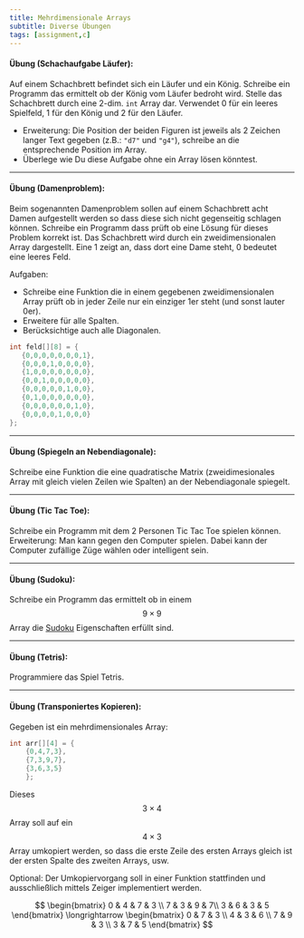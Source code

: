 ```yaml
---
title: Mehrdimensionale Arrays
subtitle: Diverse Übungen
tags: [assignment,c]
---
```


<script src="https://cdn.mathjax.org/mathjax/latest/MathJax.js?config=TeX-AMS-MML_HTMLorMML" type="text/javascript"></script>

#### **Übung (Schachaufgabe Läufer):**

Auf einem Schachbrett befindet sich ein Läufer und ein König. Schreibe ein Programm das ermittelt ob der König vom Läufer bedroht wird. Stelle das Schachbrett durch eine 2-dim.  `int` Array dar. Verwendet 0 für ein leeres Spielfeld, 1 für den König und 2 für den Läufer.

- Erweiterung: Die Position der beiden Figuren ist jeweils als 2 Zeichen langer Text gegeben 
(z.B.: `"d7"` und `"g4"`), schreibe an die entsprechende Position im Array.
- Überlege wie Du diese Aufgabe ohne ein Array lösen könntest.



---

#### **Übung (Damenproblem):**

Beim sogenannten Damenproblem sollen auf einem Schachbrett acht Damen aufgestellt werden so dass diese sich nicht gegenseitig schlagen können. Schreibe ein Programm dass prüft ob eine Lösung für dieses Problem korrekt ist. Das Schachbrett wird durch ein zweidimensionalen Array dargestellt. Eine 1 zeigt an, dass dort eine Dame steht, 0 bedeutet eine leeres Feld.

Aufgaben:
- Schreibe eine Funktion die in einem gegebenen zweidimensionalen Array prüft ob in jeder Zeile nur ein einziger 1er steht (und sonst lauter 0er).
- Erweitere für alle Spalten.
- Berücksichtige auch alle Diagonalen.

 ```c
int feld[][8] = {
    {0,0,0,0,0,0,0,1},
    {0,0,0,1,0,0,0,0},
    {1,0,0,0,0,0,0,0},
    {0,0,1,0,0,0,0,0},
    {0,0,0,0,0,1,0,0},
    {0,1,0,0,0,0,0,0},
    {0,0,0,0,0,0,1,0},
    {0,0,0,0,1,0,0,0}
};
 ```

---

#### **Übung (Spiegeln an Nebendiagonale):**

Schreibe eine Funktion die eine quadratische Matrix (zweidimesionales Array mit gleich vielen Zeilen wie Spalten) an der Nebendiagonale spiegelt.

---

#### **Übung (Tic Tac Toe):**

Schreibe ein Programm mit dem 2 Personen Tic Tac Toe spielen können.
Erweiterung:  Man kann gegen den Computer spielen. Dabei kann der Computer zufällige Züge wählen oder intelligent sein.

---

#### **Übung (Sudoku):**

Schreibe ein Programm das ermittelt ob in einem $$9\times 9$$ Array die [Sudoku](http://de.wikipedia.org/wiki/Sudoku) Eigenschaften erfüllt sind.

---

#### **Übung (Tetris):**

Programmiere das Spiel Tetris.

---

#### **Übung (Transponiertes Kopieren):**

Gegeben ist ein mehrdimensionales Array:

```c
int arr[][4] = {
    {0,4,7,3},
    {7,3,9,7},
    {3,6,3,5}
    };
```

Dieses $$3\times 4$$ Array soll auf ein $$4\times 3$$ Array umkopiert werden, so dass die erste Zeile des ersten Arrays gleich ist der ersten Spalte des zweiten Arrays, usw. 

Optional: Der Umkopiervorgang soll in einer Funktion stattfinden und ausschließlich mittels Zeiger implementiert werden.

$$
\begin{bmatrix}
 0 & 4 & 7 & 3 \\
 7 & 3 & 9 & 7\\
 3 & 6 & 3 & 5
\end{bmatrix}
\longrightarrow
\begin{bmatrix}
 0 & 7 & 3 \\
 4 & 3 & 6 \\
 7 & 9 & 3 \\
 3 & 7 & 5
\end{bmatrix}
$$



